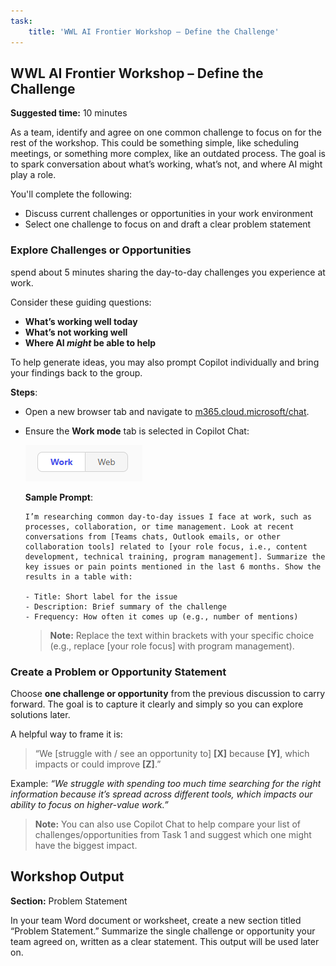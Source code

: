 ```yaml
---
task:
    title: 'WWL AI Frontier Workshop – Define the Challenge'
---
```


## WWL AI Frontier Workshop – Define the Challenge

**Suggested time:** 10 minutes

As a team, identify and agree on one common challenge to focus on for the rest of the workshop. This could be something simple, like scheduling meetings, or something more complex, like an outdated process. The goal is to spark conversation about what’s working, what’s not, and where AI might play a role.

You'll complete the following:

- Discuss current challenges or opportunities in your work environment  
- Select one challenge to focus on and draft a clear problem statement  

### Explore Challenges or Opportunities

spend about 5 minutes sharing the day-to-day challenges you experience at work.  

Consider these guiding questions:  

- **What’s working well today**  
- **What’s not working well**  
- **Where AI *might* be able to help**  

To help generate ideas, you may also prompt Copilot individually and bring your findings back to the group.  

**Steps**:  

- Open a new browser tab and navigate to [m365.cloud.microsoft/chat](https://m365.cloud.microsoft/chat/).  
- Ensure the **Work mode** tab is selected in Copilot Chat:  

    ![Screenshot showing Work mode tab in Copilot Chat.](../Labs/Media/work-web-mode.png)  

    **Sample Prompt**:  

    ```text
    I’m researching common day-to-day issues I face at work, such as processes, collaboration, or time management. Look at recent conversations from [Teams chats, Outlook emails, or other collaboration tools] related to [your role focus, i.e., content development, technical training, program management]. Summarize the key issues or pain points mentioned in the last 6 months. Show the results in a table with:  
    
    - Title: Short label for the issue  
    - Description: Brief summary of the challenge  
    - Frequency: How often it comes up (e.g., number of mentions) 
    ```

    > **Note:** Replace the text within brackets with your specific choice (e.g., replace [your role focus] with program management).

### Create a Problem or Opportunity Statement  

Choose **one challenge or opportunity** from the previous discussion to carry forward. The goal is to capture it clearly and simply so you can explore solutions later.  

A helpful way to frame it is:  
> “We [struggle with / see an opportunity to] **[X]** because **[Y]**, which impacts or could improve **[Z]**.”  

Example: *“We struggle with spending too much time searching for the right information because it’s spread across different tools, which impacts our ability to focus on higher-value work.”*  

> **Note:** You can also use Copilot Chat to help compare your list of challenges/opportunities from Task 1 and suggest which one might have the biggest impact.  

## Workshop Output  

**Section:** Problem Statement

In your team Word document or worksheet, create a new section titled “Problem Statement.” Summarize the single challenge or opportunity your team agreed on, written as a clear statement. This output will be used later on.

